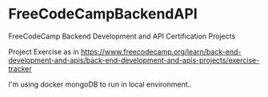 # FreeCodeCampBackendAPI
FreeCodeCamp Backend Development and API Certification Projects

Project Exercise as in https://www.freecodecamp.org/learn/back-end-development-and-apis/back-end-development-and-apis-projects/exercise-tracker

I'm using docker mongoDB to run in local environment..

